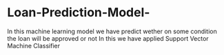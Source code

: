 # Loan-Prediction-Model-
In this machine learning model we have predict wether on some condition the loan will be approved or not In this we have applied Support Vector Machine Classifier
